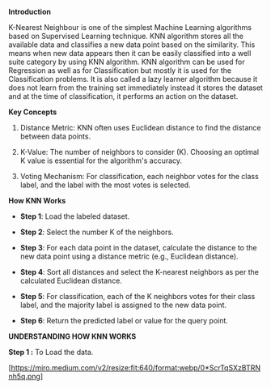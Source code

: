 **Introduction**

K-Nearest Neighbour is one of the simplest Machine Learning algorithms based on Supervised Learning technique. KNN algorithm stores all the available data and classifies a new data point based on the similarity. This means when new data appears then it can be easily classified into a well suite category by using KNN algorithm. KNN algorithm can be used for Regression as well as for Classification but mostly it is used for the Classification problems. It is also called a lazy learner algorithm because it does not learn from the training set immediately instead it stores the dataset and at the time of classification, it performs an action on the dataset.

**Key Concepts** 

1.	Distance Metric: KNN often uses Euclidean distance to find the distance between data points.
   
3.	K-Value: The number of neighbors to consider (K). Choosing an optimal K value is essential for the algorithm's accuracy.
    
5.	Voting Mechanism: For classification, each neighbor votes for the class label, and the label with the most votes is selected.

**How KNN Works**

- **Step 1**: Load the labeled dataset.

- 	**Step 2**: Select the number K of the neighbors.

- **Step 3**: For each data point in the dataset, calculate the distance to the new data point using a distance metric (e.g., Euclidean distance).

- **Step 4**: Sort all distances and select the K-nearest neighbors as per the calculated Euclidean distance.

- **Step 5**: For classification, each of the K neighbors votes for their class label, and the majority label is assigned to the new data point.

- **Step 6**: Return the predicted label or value for the query point.

**UNDERSTANDING HOW KNN WORKS**

**Step 1 :** To Load the data.


[https://miro.medium.com/v2/resize:fit:640/format:webp/0*ScrTqSXzBTRNnh5q.png]







